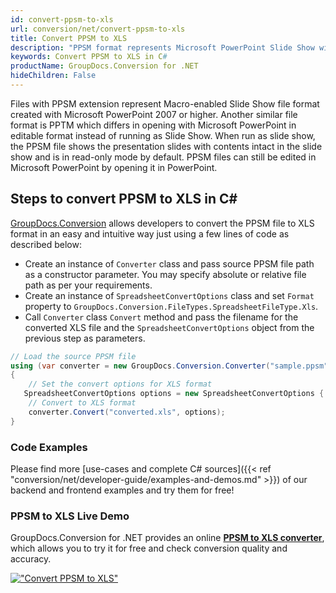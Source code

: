 ```yaml
---
id: convert-ppsm-to-xls
url: conversion/net/convert-ppsm-to-xls
title: Convert PPSM to XLS
description: "PPSM format represents Microsoft PowerPoint Slide Show with .ppsm extension. Learn how to convert PPSM to XLS file programmatically in C# language using GroupDocs.Conversion for .NET library."
keywords: Convert PPSM to XLS in C#
productName: GroupDocs.Conversion for .NET
hideChildren: False
---
```


Files with PPSM extension represent Macro-enabled Slide Show file format created with Microsoft PowerPoint 2007 or higher. Another similar file format is PPTM which differs in opening with Microsoft PowerPoint in editable format instead of running as Slide Show. When run as slide show, the PPSM file shows the presentation slides with contents intact in the slide show and is in read-only mode by default. PPSM files can still be edited in Microsoft PowerPoint by opening it in PowerPoint.

## Steps to convert PPSM to XLS in C#

[GroupDocs.Conversion](https://products.groupdocs.com/conversion/net) allows developers to convert the PPSM file to XLS format in an easy and intuitive way just using a few lines of code as described below:

* Create an instance of `Converter` class and pass source PPSM file path as a constructor parameter. You may specify absolute or relative file path as per your requirements. 
* Create an instance of `SpreadsheetConvertOptions` class and set `Format` property to `GroupDocs.Conversion.FileTypes.SpreadsheetFileType.Xls`.
* Call `Converter` class `Convert` method and pass the filename for the converted XLS file and the `SpreadsheetConvertOptions` object from the previous step as parameters.

```csharp
// Load the source PPSM file
using (var converter = new GroupDocs.Conversion.Converter("sample.ppsm"))
{
    // Set the convert options for XLS format
   SpreadsheetConvertOptions options = new SpreadsheetConvertOptions { Format = GroupDocs.Conversion.FileTypes.SpreadsheetFileType.Xls };
    // Convert to XLS format
    converter.Convert("converted.xls", options);
}
```

### Code Examples

Please find more [use-cases and complete C# sources]({{< ref "conversion/net/developer-guide/examples-and-demos.md" >}}) of our backend and frontend examples and try them for free!

### PPSM to XLS Live Demo

GroupDocs.Conversion for .NET provides an online [**PPSM to XLS converter**](https://products.groupdocs.app/conversion/ppsm-to-xls), which allows you to try it for free and check conversion quality and accuracy.

[!["Convert PPSM to XLS"](conversion/net/images/convert-to-xls/convert-ppsm-to-xls.png)](https://products.groupdocs.app/conversion/ppsm-to-xls)